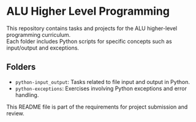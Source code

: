# ALU Higher Level Programming

This repository contains tasks and projects for the ALU higher-level programming curriculum.  
Each folder includes Python scripts for specific concepts such as input/output and exceptions.

## Folders
- `python-input_output`: Tasks related to file input and output in Python.
- `python-exceptions`: Exercises involving Python exceptions and error handling.

This README file is part of the requirements for project submission and review.
